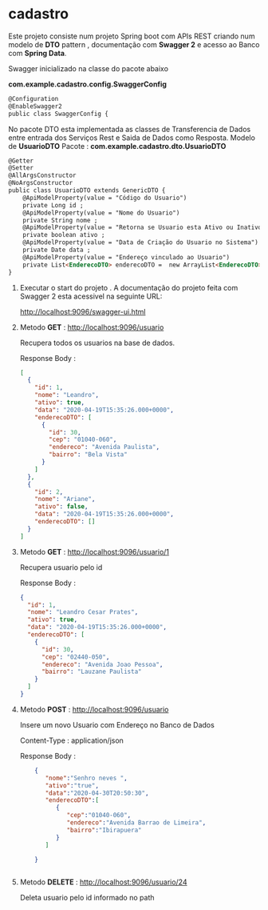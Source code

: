 # cadastro


<p>Este projeto consiste num projeto Spring boot com APIs REST criando num modelo de  <b>DTO</b> pattern , documentação com <b>Swagger 2</b> e acesso ao Banco com <b>Spring Data</b>.</p> 


Swagger inicializado na classe do pacote abaixo 

<b>com.example.cadastro.config.SwaggerConfig</b>

```html
@Configuration
@EnableSwagger2
public class SwaggerConfig {
```

No pacote DTO esta implementada as classes de Transferencia de Dados entre entrada dos Serviços Rest e Saida de Dados como Resposta. Modelo de <b>UsuarioDTO</b> 
Pacote : <b>com.example.cadastro.dto.UsuarioDTO</b>



```html 
@Getter
@Setter
@AllArgsConstructor
@NoArgsConstructor
public class UsuarioDTO extends GenericDTO {
    @ApiModelProperty(value = "Código do Usuario")
    private Long id ;
    @ApiModelProperty(value = "Nome do Usuario")
    private String nome ;
    @ApiModelProperty(value = "Retorna se Usuario esta Ativo ou Inativo no Sistema")
    private boolean ativo ;
    @ApiModelProperty(value = "Data de Criação do Usuario no Sistema")
    private Date data ;
    @ApiModelProperty(value = "Endereço vinculado ao Usuario")
    private List<EnderecoDTO> enderecoDTO =  new ArrayList<EnderecoDTO>();
}

```








<ol>
<li>
  Executar o start do projeto . A documentação do projeto feita com Swagger 2 esta acessivel na seguinte URL: <p>
  <a href="http://localhost:9096/swagger-ui.html">http://localhost:9096/swagger-ui.html</a>
</li>


<li>
  Metodo <b>GET</b> : <a href="http://localhost:9096/usuario">http://localhost:9096/usuario</a>
  
  Recupera todos os usuarios na base de dados. 

Response Body : 

```json
[
  {
    "id": 1,
    "nome": "Leandro",
    "ativo": true,
    "data": "2020-04-19T15:35:26.000+0000",
    "enderecoDTO": [
      {
        "id": 30,
        "cep": "01040-060",
        "endereco": "Avenida Paulista",
        "bairro": "Bela Vista"
      }
    ]
  },
  {
    "id": 2,
    "nome": "Ariane",
    "ativo": false,
    "data": "2020-04-19T15:35:26.000+0000",
    "enderecoDTO": []
  }
]

```
</li> 



<li>
  Metodo <b>GET</b> : <a href="http://localhost:9096/usuario/1">http://localhost:9096/usuario/1</a>
  
  Recupera usuario pelo id 
  
  Response Body :
  
  ```json 
  {
    "id": 1,
    "nome": "Leandro Cesar Prates",
    "ativo": true,
    "data": "2020-04-19T15:35:26.000+0000",
    "enderecoDTO": [
      {
        "id": 30,
        "cep": "02440-050",
        "endereco": "Avenida Joao Pessoa",
        "bairro": "Lauzane Paulista"
      }
    ]
  }
  
  ``` 
  
  
</li> 



<li>
  
  Metodo <b>POST</b> : <a href="http://localhost:9096/usuario">http://localhost:9096/usuario</a>

  Insere um novo Usuario com Endereço no Banco de Dados 


  Content-Type : application/json

  Response Body  : 

```json 
    {
       "nome":"Senhro neves ",
       "ativo":"true",
       "data":"2020-04-30T20:50:30",
       "enderecoDTO":[
          {
             "cep":"01040-060",
             "endereco":"Avenida Barrao de Limeira",
             "bairro":"Ibirapuera"
          }
       ]

    }  
  
```   
  
</li>  


<li>
  Metodo <b>DELETE</b> : <a href="http://localhost:9096/usuario/24">http://localhost:9096/usuario/24</a>

  Deleta usuario pelo id informado no path   
  
</li>  
  




</ol>




